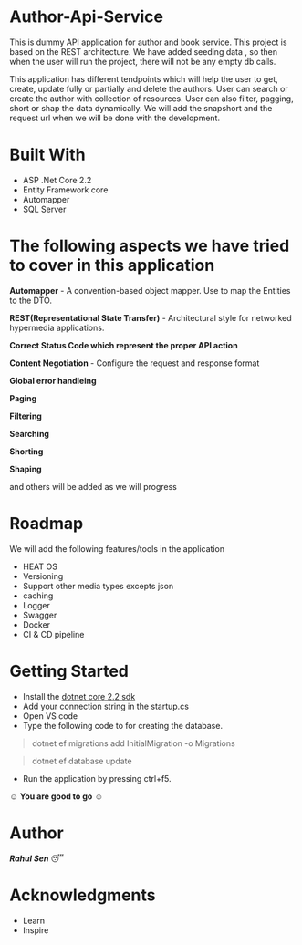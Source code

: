 # Author-Api-Service
This is dummy API application for author and book service. 
This project is based on the REST architecture. We have added seeding data , so then when the user will run the project, there will not be any empty db calls. 

This application has different tendpoints which will help the user to get, create, update fully or partially and delete the authors. User can search or create the author with collection of resources. User can also filter, pagging, short or shap the data dynamically.
We will add the snapshort and the request url when we will be done with the development.

# Built With
- ASP .Net Core 2.2
- Entity Framework core
- Automapper
- SQL Server

# The following aspects we have tried to cover in this application
**Automapper** - A convention-based object mapper. Use to map the Entities to the DTO.

**REST(Representational State Transfer)** - Architectural style for networked hypermedia applications.

**Correct Status Code which represent the proper API action**

**Content Negotiation** - Configure the request and response format

**Global error handleing**

**Paging**

**Filtering**

**Searching**

**Shorting**

**Shaping**

and others will be added as we will progress

# Roadmap

We will add the following features/tools in the application 

- HEAT OS
- Versioning
- Support other media types excepts json
- caching
- Logger
- Swagger
- Docker
- CI & CD pipeline

# Getting Started

- Install the [dotnet core 2.2 sdk](https://dotnet.microsoft.com/download/dotnet-core/2.2)
- Add your connection string in the startup.cs
- Open VS code
- Type the following code to for creating the database.
 > dotnet ef migrations add InitialMigration -o Migrations
 
 > dotnet ef database update
- Run the application by pressing ctrl+f5. 

:relaxed: **You are good to go** :relaxed:
# Author

**_Rahul Sen_** :sleeping:

# Acknowledgments

- Learn
- Inspire
